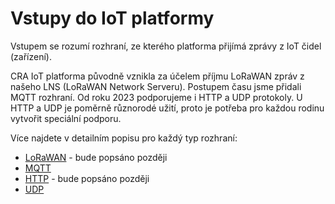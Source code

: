 # Vstupy do IoT platformy
Vstupem se rozumí rozhraní, ze kterého platforma přijímá zprávy z IoT čidel (zařízení).

CRA IoT platforma původně vznikla za účelem příjmu LoRaWAN zpráv z našeho LNS (LoRaWAN Network Serveru). Postupem času jsme přidali MQTT rozhraní. Od roku 2023 podporujeme i HTTP a UDP protokoly. U HTTP a UDP je poměrně různorodé užití, proto je potřeba pro každou rodinu vytvořit speciální podporu. 

Více najdete v detailním popisu pro každý typ rozhraní:
- [LoRaWAN](LoRaWAN/README.md) - bude popsáno později
- [MQTT](MQTT/README.md)
- [HTTP](HTTP/README.md) - bude popsáno později
- [UDP](UDP/README.md)
